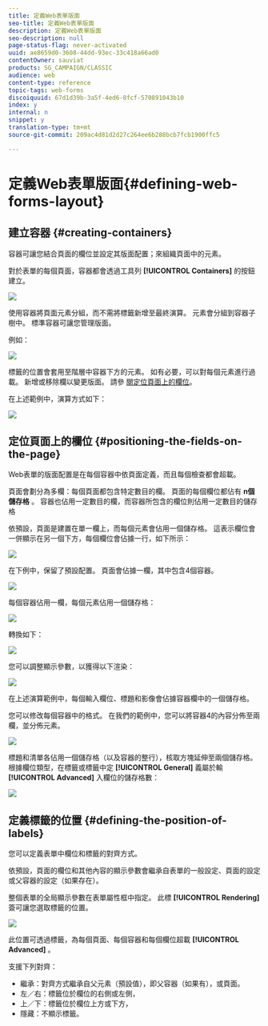 ```yaml
---
title: 定義Web表單版面
seo-title: 定義Web表單版面
description: 定義Web表單版面
seo-description: null
page-status-flag: never-activated
uuid: ae8659d0-3608-44dd-93ec-33c418a66ad0
contentOwner: sauviat
products: SG_CAMPAIGN/CLASSIC
audience: web
content-type: reference
topic-tags: web-forms
discoiquuid: 67d1d39b-3a5f-4ed6-8fcf-570891043b10
index: y
internal: n
snippet: y
translation-type: tm+mt
source-git-commit: 209ac4d81d2d27c264ee6b288bcb7fcb1900ffc5

---
```



# 定義Web表單版面{#defining-web-forms-layout}

## 建立容器 {#creating-containers}

容器可讓您結合頁面的欄位並設定其版面配置；來組織頁面中的元素。

對於表單的每個頁面，容器都會透過工具列 **[!UICONTROL Containers]** 的按鈕建立。

![](assets/s_ncs_admin_survey_containers_add.png)

使用容器將頁面元素分組，而不需將標籤新增至最終演算。 元素會分組到容器子樹中。 標準容器可讓您管理版面。

例如：

![](assets/s_ncs_admin_survey_containers_std_arbo.png)

標籤的位置會套用至階層中容器下方的元素。 如有必要，可以對每個元素進行過載。 新增或移除欄以變更版面。 請參 [閱定位頁面上的欄位](#positioning-the-fields-on-the-page)。

在上述範例中，演算方式如下：

![](assets/s_ncs_admin_survey_containers_std_ex.png)

## 定位頁面上的欄位 {#positioning-the-fields-on-the-page}

Web表單的版面配置是在每個容器中依頁面定義，而且每個檢查都會超載。

頁面會劃分為多欄：每個頁面都包含特定數目的欄。 頁面的每個欄位都佔有 **n個儲存格** 。 容器也佔用一定數目的欄，而容器所包含的欄位則佔用一定數目的儲存格

依預設，頁面是建置在單一欄上，而每個元素會佔用一個儲存格。 這表示欄位會一併顯示在另一個下方，每個欄位會佔據一行，如下所示：

![](assets/s_ncs_admin_survey_container_ex.png)

在下例中，保留了預設配置。 頁面會佔據一欄，其中包含4個容器。

![](assets/s_ncs_admin_survey_container_ex0.png)

每個容器佔用一欄，每個元素佔用一個儲存格：

![](assets/s_ncs_admin_survey_container_ex0a.png)

轉換如下：

![](assets/s_ncs_admin_survey_container_ex0_rend.png)

您可以調整顯示參數，以獲得以下渲染：

![](assets/s_ncs_admin_survey_container_ex1_rend.png)

在上述演算範例中，每個輸入欄位、標題和影像會佔據容器欄中的一個儲存格。

您可以修改每個容器中的格式。 在我們的範例中，您可以將容器4的內容分佈至兩欄，並分佈元素。

![](assets/s_ncs_admin_survey_container_ex2_rend.png)

標題和清單各佔用一個儲存格（以及容器的整行），核取方塊延伸至兩個儲存格。 根據欄位類型，在標籤或標籤中定 **[!UICONTROL General]** 義屬於輸 **[!UICONTROL Advanced]** 入欄位的儲存格數：

![](assets/s_ncs_admin_survey_container_ex2.png)

## 定義標籤的位置 {#defining-the-position-of-labels}

您可以定義表單中欄位和標籤的對齊方式。

依預設，頁面的欄位和其他內容的顯示參數會繼承自表單的一般設定、頁面的設定或父容器的設定（如果存在）。

整個表單的全局顯示參數在表單屬性框中指定。 此標 **[!UICONTROL Rendering]** 簽可讓您選取標籤的位置。

![](assets/s_ncs_admin_survey_label_position.png)

此位置可透過標籤，為每個頁面、每個容器和每個欄位超載 **[!UICONTROL Advanced]** 。

支援下列對齊：

* 繼承：對齊方式繼承自父元素（預設值），即父容器（如果有），或頁面。
* 左／右：標籤位於欄位的右側或左側，
* 上／下：標籤位於欄位上方或下方，
* 隱藏：不顯示標籤。

